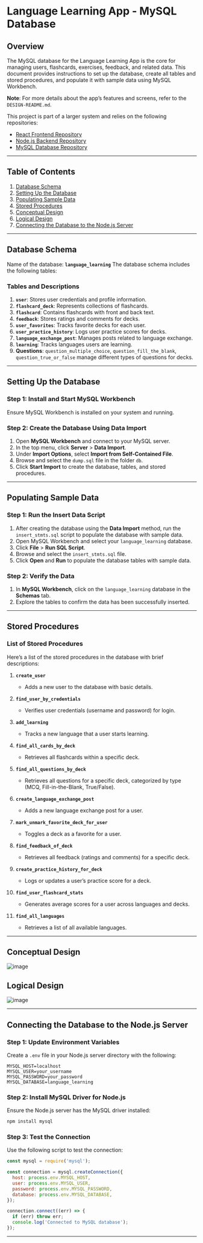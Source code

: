 # Language Learning App - MySQL Database

## Overview
The MySQL database for the Language Learning App is the core for managing users, flashcards, exercises, feedback, and related data. This document provides instructions to set up the database, create all tables and stored procedures, and populate it with sample data using MySQL Workbench.

**Note**: For more details about the app’s features and screens, refer to the `DESIGN-README.md`.

This project is part of a larger system and relies on the following repositories:
- [React Frontend Repository](https://github.com/skotla1509/lingua-learn-react-app) 
- [Node.js Backend Repository](https://github.com/skotla1509/lingua-learn-node-app) 
- [MySQL Database Repository](https://github.com/skotla1509/lingua-learn-db) 

---

## Table of Contents
1. [Database Schema](#database-schema)
2. [Setting Up the Database](#setting-up-the-database)
3. [Populating Sample Data](#populating-sample-data)
4. [Stored Procedures](#stored-procedures)
5. [Conceptual Design](#conceptual-design)
6. [Logical Design](#logical-design)
7. [Connecting the Database to the Node.js Server](#connecting-the-database-to-the-nodejs-server)

---

## Database Schema

Name of the database: **`language_learning`**
The database schema includes the following tables:

### Tables and Descriptions
1. **`user`**: Stores user credentials and profile information.
2. **`flashcard_deck`**: Represents collections of flashcards.
3. **`flashcard`**: Contains flashcards with front and back text.
4. **`feedback`**: Stores ratings and comments for decks.
5. **`user_favorites`**: Tracks favorite decks for each user.
6. **`user_practice_history`**: Logs user practice scores for decks.
7. **`language_exchange_post`**: Manages posts related to language exchange.
8. **`learning`**: Tracks languages users are learning.
9. **Questions**: `question_multiple_choice`, `question_fill_the_blank`, `question_true_or_false` manage different types of questions for decks.

---

## Setting Up the Database

### Step 1: Install and Start MySQL Workbench
Ensure MySQL Workbench is installed on your system and running. 

### Step 2: Create the Database Using Data Import
1. Open **MySQL Workbench** and connect to your MySQL server.
2. In the top menu, click **Server** > **Data Import**.
3. Under **Import Options**, select **Import from Self-Contained File**.
4. Browse and select the `dump.sql` file in the folder `db`.
6. Click **Start Import** to create the database, tables, and stored procedures.

---


## Populating Sample Data

### Step 1: Run the Insert Data Script
1. After creating the database using the **Data Import** method, run the `insert_stmts.sql` script to populate the database with sample data.
2. Open MySQL Workbench and select your `language_learning` database.
3. Click **File** > **Run SQL Script**.
4. Browse and select the `insert_stmts.sql` file.
5. Click **Open** and **Run** to populate the database tables with sample data.

### Step 2: Verify the Data
1. In **MySQL Workbench**, click on the `language_learning` database in the **Schemas** tab.
2. Explore the tables to confirm the data has been successfully inserted.


---

## Stored Procedures

### List of Stored Procedures
Here’s a list of the stored procedures in the database with brief descriptions:

1. **`create_user`**  
   - Adds a new user to the database with basic details.

2. **`find_user_by_credentials`**  
   - Verifies user credentials (username and password) for login.

3. **`add_learning`**  
   - Tracks a new language that a user starts learning.

4. **`find_all_cards_by_deck`**  
   - Retrieves all flashcards within a specific deck.

5. **`find_all_questions_by_deck`**  
   - Retrieves all questions for a specific deck, categorized by type (MCQ, Fill-in-the-Blank, True/False).

6. **`create_language_exchange_post`**  
   - Adds a new language exchange post for a user.

7. **`mark_unmark_favorite_deck_for_user`**  
   - Toggles a deck as a favorite for a user.

8. **`find_feedback_of_deck`**  
   - Retrieves all feedback (ratings and comments) for a specific deck.

9. **`create_practice_history_for_deck`**  
   - Logs or updates a user’s practice score for a deck.

10. **`find_user_flashcard_stats`**  
    - Generates average scores for a user across languages and decks.

11. **`find_all_languages`**  
    - Retrieves a list of all available languages.

---

## Conceptual Design
![image](https://github.com/user-attachments/assets/a2d7d550-7e0b-4309-81f9-b5546577b72a)

## Logical Design
![image](https://github.com/user-attachments/assets/56ffeb46-2474-4b7d-a728-ba3a1c09acdd)

---

## Connecting the Database to the Node.js Server

### Step 1: Update Environment Variables
Create a `.env` file in your Node.js server directory with the following:
```env
MYSQL_HOST=localhost
MYSQL_USER=your_username
MYSQL_PASSWORD=your_password
MYSQL_DATABASE=language_learning
```

### Step 2: Install MySQL Driver for Node.js
Ensure the Node.js server has the MySQL driver installed:
```bash
npm install mysql
```

### Step 3: Test the Connection
Use the following script to test the connection:
```javascript
const mysql = require('mysql');

const connection = mysql.createConnection({
  host: process.env.MYSQL_HOST,
  user: process.env.MYSQL_USER,
  password: process.env.MYSQL_PASSWORD,
  database: process.env.MYSQL_DATABASE,
});

connection.connect((err) => {
  if (err) throw err;
  console.log('Connected to MySQL database');
});
```

---
